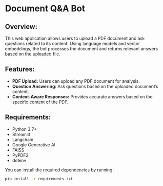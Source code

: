 # Document Q&A Bot

## Overview:
This web application allows users to upload a PDF document and ask questions related to its content. Using language models and vector embeddings, the bot processes the document and returns relevant answers based on the uploaded file.

## Features:
- **PDF Upload:** Users can upload any PDF document for analysis.
- **Question Answering:** Ask questions based on the uploaded document’s content.
- **Context-Aware Responses:** Provides accurate answers based on the specific content of the PDF.

## Requirements:
- Python 3.7+
- Streamlit
- Langchain
- Google Generative AI
- FAISS
- PyPDF2
- dotenv

You can install the required dependencies by running:
```bash
pip install -r requirements.txt
